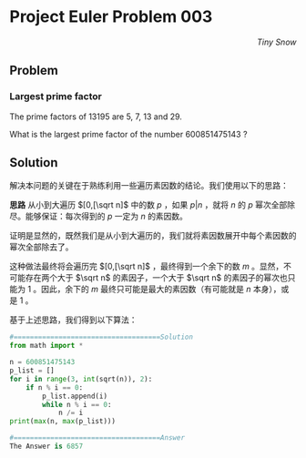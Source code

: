 # Project Euler	Problem 003

<p align="right"><i>Tiny Snow</i></p>



## Problem

### Largest prime factor

The prime factors of $13195$ are $5$, $7$, $13$ and $29$.

What is the largest prime factor of the number $600851475143$ ?



## Solution

解决本问题的关键在于熟练利用一些遍历素因数的结论。我们使用以下的思路：

**思路**	从小到大遍历 $[0,[\sqrt n]$ 中的数 $p$ ，如果 $p|n$ ，就将 $n$ 的 $p$ 幂次全部除尽。能够保证：每次得到的 $p$ 一定为 $n$ 的素因数。

证明是显然的，既然我们是从小到大遍历的，我们就将素因数展开中每个素因数的幂次全部除去了。

这种做法最终将会遍历完 $[0,[\sqrt n]$ ，最终得到一个余下的数 $m$ 。显然，不可能存在两个大于 $\sqrt n$ 的素因子，一个大于 $\sqrt n$ 的素因子的幂次也只能为 $1$ 。因此，余下的 $m$ 最终只可能是最大的素因数（有可能就是 $n$ 本身），或是 $1$ 。



基于上述思路，我们得到以下算法：

```python
#====================================Solution
from math import *

n = 600851475143
p_list = []
for i in range(3, int(sqrt(n)), 2):
    if n % i == 0:
        p_list.append(i)
        while n % i == 0:
            n /= i
print(max(n, max(p_list)))

#====================================Answer
The Answer is 6857
```
